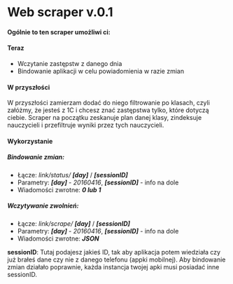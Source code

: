 # Web scraper v.0.1
#### Ogólnie to ten scraper umożliwi ci:
#### Teraz
* Wczytanie zastępstw z danego dnia
* Bindowanie aplikacji w celu powiadomienia w razie zmian
    
#### W przyszłości
W przyszłości zamierzam dodać do niego filtrowanie po klasach, czyli załóżmy, że jesteś z 1C i chcesz znać zastępstwa tylko, które dotyczą ciebie. Scraper na początku zeskanuje plan danej klasy, zindeksuje nauczycieli i przefiltruje wyniki przez tych nauczycieli.

#### Wykorzystanie

##### Bindowanie zmian: 

* Łącze: *link/status/* ***[day]*** / ***[sessionID]***
* Parametry: ***[day]*** - *20160416*, ***[sessionID]*** - info na dole
* Wiadomości zwrotne: ***0 lub 1***

##### Wczytywanie zwolnień: 

* Łącze: *link/scrape/* ***[day]*** / ***[sessionID]***
* Parametry: ***[day]*** - *20160416*, ***[sessionID]*** - info na dole
* Wiadomości zwrotne: ***JSON***

**sessionID**: Tutaj podajesz jakieś ID, tak aby aplikacja potem wiedziała czy już brałeś dane czy nie z danego telefonu (appki mobilnej). Aby bindowanie zmian działało poprawnie, każda instancja twojej apki musi posiadać inne sessionID.